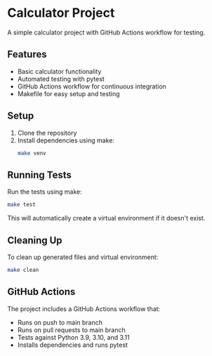 # Calculator Project

A simple calculator project with GitHub Actions workflow for testing.

## Features

- Basic calculator functionality
- Automated testing with pytest
- GitHub Actions workflow for continuous integration
- Makefile for easy setup and testing

## Setup

1. Clone the repository
2. Install dependencies using make:
   ```bash
   make venv
   ```

## Running Tests

Run the tests using make:
```bash
make test
```

This will automatically create a virtual environment if it doesn't exist.

## Cleaning Up

To clean up generated files and virtual environment:
```bash
make clean
```

## GitHub Actions

The project includes a GitHub Actions workflow that:
- Runs on push to main branch
- Runs on pull requests to main branch
- Tests against Python 3.9, 3.10, and 3.11
- Installs dependencies and runs pytest 
